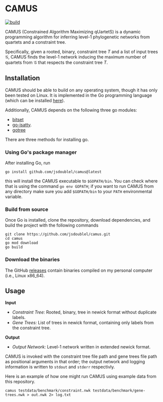 # CAMUS
[![build](https://github.com/jsdoublel/camus/actions/workflows/go.yml/badge.svg)](https://github.com/jsdoublel/camus/actions)

CAMUS (Constrained Algorithm Maximizing qUartetS) is a dynamic programming
algorithm for inferring level-1 phylogenetic networks from quartets and a
constraint tree.

Specifically, given a rooted, binary, constraint tree $T$ and a list of input
trees $\mathcal{G}$, CAMUS finds the level-1 network inducing the maximum
number of quartets from $\mathcal{G}$ that respects the constraint tree $T$.

## Installation

CAMUS should be able to build on any operating system, though it has only been
tested on Linux. It is implemented in the Go programming language (which can be
installed [here](https://go.dev/doc/install)).

Additionally, CAMUS depends on the following three go modules:

- [bitset](https://github.com/bits-and-blooms/bitset)
- [go-isatty](https://github.com/mattn/go-isatty).
- [gotree](https://github.com/evolbioinfo/gotree) 

There are three methods for installing go. 

### Using Go's package manager

After installing Go, run

```
go install github.com/jsdoublel/camus@latest
```

this will install the CAMUS executable to `$GOPATH/bin`. You can check where
that is using the command `go env GOPATH`; if you want to run CAMUS from any
directory make sure you add `$GOPATH/bin` to your `PATH` environmental variable.

### Build from source

Once Go is installed, clone the repository, download dependencies, and build
the project with the following commands

```
git clone https://github.com/jsdoublel/camus.git
cd camus
go mod download
go build
```

### Download the binaries

The GitHub [releases](https://github.com/jsdoublel/camus/releases) contain
binaries compiled on my personal computer (i.e., Linux x86_64). 

## Usage

**Input**

- *Constraint Tree:* Rooted, binary, tree in newick format without duplicate
  labels.
- *Gene Trees:* List of trees in newick format, containing only labels from the
  constraint tree.

**Output**

- *Output Network:* Level-1 network written in extended newick format.

CAMUS is invoked with the constraint tree file path and gene trees file path as
positional arguments in that order; the output network  and logging information
is written to `stdout` and `stderr` respectivly.

Here is an example of how one might run CAMUS using example data from this repository.

```
camus testdata/benchmark/constraint.nwk testdata/benchmark/gene-trees.nwk > out.nwk 2> log.txt
```

